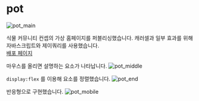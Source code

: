 # pot


![pot_main](https://github.com/jaeeedev/pot/assets/72128840/af81dba8-f8aa-4adf-8626-02266a6c6281)


식물 커뮤니티 컨셉의 가상 홈페이지를 퍼블리싱했습니다. 캐러셀과 일부 효과를 위해 자바스크립트와 제이쿼리를 사용했습니다.   
[배포 페이지](https://jaeeedev.github.io/pot/)

마우스를 올리면 설명하는 요소가 나타납니다.
![pot_middle](https://github.com/jaeeedev/pot/assets/72128840/2447cec7-898b-4d46-97f6-3a3ea6814508)

`display:flex` 를 이용해 요소를 정렬했습니다.
![pot_end](https://github.com/jaeeedev/pot/assets/72128840/6beec05a-968f-42b5-999a-0910e43f8288)

반응형으로 구현했습니다.
![pot_mobile](https://github.com/jaeeedev/pot/assets/72128840/f378ec36-34b6-49a2-afea-e88aad70149e)



